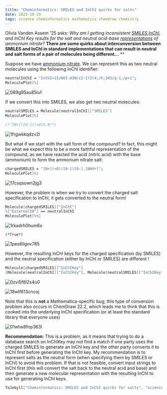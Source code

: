 ```yaml
---
title: "Cheminformatics: SMILES and InChI quirks for salts"
date: 2023-10-19
tags: science cheminformatics mathematica chemdraw chemistry
---
```


Olivia Vanden Assem '25 asks:  *Why am I getting inconsistent [SMILES](https://en.wikipedia.org/wiki/Simplified_molecular-input_line-entry_system),[InChI](https://jcheminf.biomedcentral.com/articles/10.1186/s13321-015-0068-4), and InChI Key results for the salt and neutral acid-base [representations](https://chem.libretexts.org/Courses/Intercollegiate_Courses/Cheminformatics/02%3A_Representing_Small_Molecules_on_Computers) of ammonium nitrate?*  **There are some quirks about interconversion between SMILES and InChI in standard implementations that can result in neutral and salt forms of a pair of molecules being different...** **

Suppose we have [ammonium nitrate](https://en.wikipedia.org/wiki/Ammonium_nitrate).  We can represent this as two neutral molecules using the following InChI identifier:

```mathematica
neutralInChI = "InChI=1S/NO3.H3N/c2-1(3)4;/h;1H3/q-1;/p+1";
MoleculePlot[%]
```

![089g95au85luf](/blog/images/2023/10/19/089g95au85luf.png)

If we convert this into SMILES, we also get two neutral molecules:

```mathematica
neutralSMILES = Molecule[neutralInChI]["SMILES"]
MoleculePlot[%]

(*"[N+]([O-])(=O)O.N"*)
```

![1frgwkkqdzv2l](/blog/images/2023/10/19/1frgwkkqdzv2l.png)

But what if we start with the salt form of the compound?  In fact, this might be what we expect this to be a more faithful representation of the compound, as we have reacted the acid (nitric acid) with the base (ammonium) to form the ammonium nitrate salt: 

```mathematica
chargedSMILES = "[N+](=O)([O-])[O-].[NH4+]";
MoleculePlot[%]
```

![17csqsown2jg3](/blog/images/2023/10/19/17csqsown2jg3.png)

However, the problem is when we try to convert the charged salt specification to InChI, it gets converted to the neutral form!  

```mathematica
Molecule[chargedSMILES]["InChI"]
%["ExternalID"] == neutralInChI
MoleculePlot[%%]
```

![1rkadrh0hum6s](/blog/images/2023/10/19/1rkadrh0hum6s.png)

```
(*True*)
```

![1pes6llgov785](/blog/images/2023/10/19/1pes6llgov785.png)

However, the resulting InChI keys for the charged specification (by SMILES) and the neutral specification (either by InChI or SMILES) are different !

```mathematica
Molecule[chargedSMILES]["InChIKey"]
{Molecule[neutralInChI]["InChIKey"], Molecule[neutralSMILES]["InChIKey"]}
```

![0zvi5f8l2s4o0](/blog/images/2023/10/19/0zvi5f8l2s4o0.png)

![18wlf613cncoj](/blog/images/2023/10/19/18wlf613cncoj.png)

Note that this is **not** a Mathematica-specific bug; this type of conversion problem also occurs in ChemDraw 22.2, which leads me to think that this is cooked into the underlying InChI specification (or at least the standard library that everyone uses) 

![01wtw8fnp363l](/blog/images/2023/10/19/01wtw8fnp363l.png)



**Recommendation:** This is a problem, as it means that trying to do a database search on InChIKey may not find a match if one party uses the charged SMILES to generate an InChI key and the other party converts it to InChI first before generating the InChI key.  My recommendation is to represent salts as the neutral form (when specifying them by SMILES or InChI) to avoid this problem.  If that is not feasible, convert input strings to InChI first (this will convert the salt back to the neutral acid and base) and then generate a new molecular representation with the resulting InChI to use for generating InChI keys.

```mathematica
ToJekyll["Cheminformatics: SMILES and InChI quirks for salts", "science cheminformatics mathematica chemdraw"]
```
